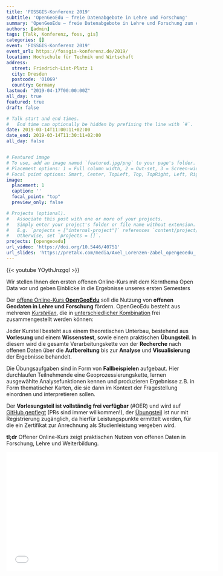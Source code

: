 ```yaml
---
title: 'FOSSGIS-Konferenz 2019'
subtitle: 'OpenGeoEdu – freie Datenabgebote in Lehre und Forschung'
summary: 'OpenGeoEdu – freie Datenabgebote in Lehre und Forschung zum ersten Mal auf der FOSSGIS'
authors: [admin]
tags: [Talk, Konferenz, foss, gis]
categories: []
event: 'FOSSGIS-Konferenz 2019'
event_url: https://fossgis-konferenz.de/2019/
location: Hochschule für Technik und Wirtschaft 
address:
  street: Friedrich-List-Platz 1
  city: Dresden
  postcode: '01069'
  country: Germany
lastmod: "2019-04-17T00:00:00Z"
all_day: true
featured: true
draft: false

# Talk start and end times.
#   End time can optionally be hidden by prefixing the line with `#`.
date: 2019-03-14T11:00:11+02:00
date_end: 2019-03-14T11:30:11+02:00
all_day: false


# Featured image
# To use, add an image named `featured.jpg/png` to your page's folder.
# Placement options: 1 = Full column width, 2 = Out-set, 3 = Screen-width
# Focal point options: Smart, Center, TopLeft, Top, TopRight, Left, Right, BottomLeft, Bottom, BottomRight
image:
  placement: 1
  caption: ''
  focal_point: "top"
  preview_only: false

# Projects (optional).
#   Associate this post with one or more of your projects.
#   Simply enter your project's folder or file name without extension.
#   E.g. `projects = ["internal-project"]` references `content/project/deep-learning/index.md`.
#   Otherwise, set `projects = []`.
projects: [opengeoedu]
url_video: 'https://doi.org/10.5446/40751'
url_slides: 'https://pretalx.com/media/Axel_Lorenzen-Zabel_opengeoedu_.pdf'
---
```


{{<  youtube YOythJnzgqI >}}

Wir stellen Ihnen den ersten offenen Online-Kurs mit dem Kernthema Open Data vor und geben Einblicke in die Ergebnisse unseres ersten Semesters

Der [offene Online-Kurs **OpenGeoEdu**](https://www.opengeoedu.de/) soll die Nutzung von **offenen Geodaten in Lehre und Forschung** fördern. OpenGeoEdu besteht aus mehreren [*Kursteilen*](https://learn.opengeoedu.de/uebersicht/kursuebersicht), die in [unterschiedlicher Kombination](http://test.opengeoedu.de/workload.aspx) frei zusammengestellt werden können:

Jeder Kursteil besteht aus einem theoretischen Unterbau, bestehend aus **Vorlesung** und einem **Wissenstest**, sowie einem praktischen **Übungsteil**. In diesem wird die gesamte Verarbeitungskette von der **Recherche** nach offenen Daten über die **Aufbereitung** bis zur **Analyse** und **Visualisierung** der Ergebnisse behandelt.

Die Übungsaufgaben sind in Form von **Fallbeispielen** aufgebaut. Hier durchlaufen Teilnehmende eine Geoprozessierungskette, lernen ausgewählte Analysefunktionen kennen und produzieren Ergebnisse z.B. in Form thematischer Karten, die sie dann im Kontext der Fragestellung einordnen und interpretieren sollen.

Der **Vorlesungsteil ist vollständig frei verfügbar** (#OER) und wird auf [GitHub gepflegt](https://github.com/opengeoedu/learn.opengeoedu.de) (PRs sind immer willkommen!), der [Übungsteil](https://ilias.opengeoedu.de/) ist nur mit Registrierung zugänglich, da hierfür Leistungspunkte ermittelt werden, für die ein Zertifikat zur Anrechnung als Studienleistung vergeben wird. 


**tl;dr** 
Offener Online-Kurs zeigt praktischen Nutzen von offenen Daten in Forschung, Lehre und Weiterbildung.

<iframe width="560" height="315" scrolling="no" src="//av.tib.eu/player/40751" frameborder="0" allowfullscreen></iframe>